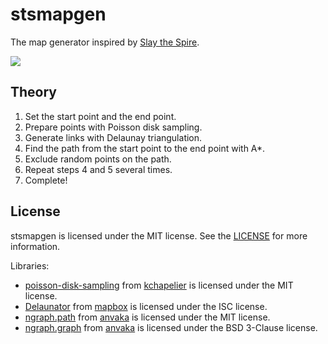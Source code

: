 # stsmapgen

The map generator inspired by [Slay the Spire](https://store.steampowered.com/app/646570).

![](https://user-images.githubusercontent.com/59264002/75630736-89e6a080-5c30-11ea-86ed-3f00e3631e48.gif)

## Theory

1. Set the start point and the end point.
2. Prepare points with Poisson disk sampling.
3. Generate links with Delaunay triangulation.
4. Find the path from the start point to the end point with A*.
5. Exclude random points on the path.
6. Repeat steps 4 and 5 several times.
7. Complete!

## License

stsmapgen is licensed under the MIT license. See the [LICENSE](https://github.com/yurkth/stsmapgen/blob/master/LICENSE) for more information.

Libraries:

- [poisson-disk-sampling](https://github.com/kchapelier/poisson-disk-sampling) from [kchapelier](https://github.com/kchapelier) is licensed under the MIT license.
- [Delaunator](https://github.com/mapbox/delaunator.git) from [mapbox](https://github.com/mapbox) is licensed under the ISC license.
- [ngraph.path](https://github.com/anvaka/ngraph.path) from [anvaka](https://github.com/anvaka) is licensed under the MIT license.
- [ngraph.graph](https://github.com/anvaka/ngraph.graph) from [anvaka](https://github.com/anvaka) is licensed under the BSD 3-Clause license.